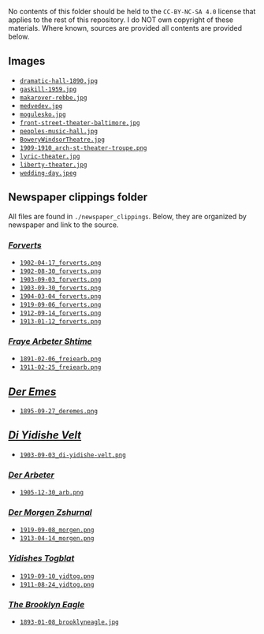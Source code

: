 No contents of this folder should be held to the `CC-BY-NC-SA 4.0` license that applies to the rest of this repository.
I do NOT own copyright of these materials. Where known, sources are provided all contents are provided below.

## Images

- [`dramatic-hall-1890.jpg`](https://archive.nyu.edu/handle/2451/56843)
- [`gaskill-1959.jpg`](https://www.ocfrealty.com/naked-philly/society-hill/delorean-time-machine-5th-gaskill/)
- [`makarover-rebbe.jpg`](https://jewua.org/makarov/)
- [`medvedev.jpg`](https://www.centropa.org/en/photo/portrait-mikhail-efimovich-medvedev-meer-haimovich-bernshtein)
- [`mogulesko.jpg`](https://en.wikipedia.org/wiki/Sigmund_Mogulesko)
- [`front-street-theater-baltimore.jpg`](https://www.reddit.com/r/Lost_Architecture/comments/vgznrj/front_street_theater_baltimore_md_18291904/)
- [`peoples-music-hall.jpg`](https://cinematreasures.org/theaters/60205)
- [`BoweryWindsorTheatre.jpg`](https://www.boweryalliance.org/did-you-know-this-about-the-bowery/)
- [`1909-1910_arch-st-theater-troupe.png`](https://twitter.com/schmeterpitz/status/1527979480119123969)
- [`lyric-theater.jpg`](https://www.museumoffamilyhistory.com/brooklyn/yt/theatres.htm)
- [`liberty-theater.jpg`](https://www.museumoffamilyhistory.com/brooklyn/yt/theatres.htm)
- [`wedding-day.jpeg`](https://www.loc.gov/resource/ihas.200186076.0/)


## Newspaper clippings folder

All files are found in `./newspaper_clippings`.
Below, they are organized by newspaper and link to the source.

### [_Forverts_](https://www.nli.org.il/en/newspapers/frw)

- [`1902-04-17_forverts.png`](https://www.nli.org.il/en/newspapers/frw/1902/04/17/01/article/13.2)
- [`1902-08-30_forverts.png`](https://www.nli.org.il/en/newspapers/frw/1902/08/30/01/article/10.1)
- [`1903-09-03_forverts.png`](https://www.nli.org.il/en/newspapers/frw/1903/09/03/01/article/16.1)
- [`1903-09-30_forverts.png`](https://www.nli.org.il/en/newspapers/frw/1903/09/30/01/article/1)
- [`1904-03-04_forverts.png`](https://www.nli.org.il/en/newspapers/frw/1904/03/04/01/article/32.1/)
- [`1919-09-06_forverts.png`](https://www.nli.org.il/en/newspapers/frw/1919/09/06/01/article/64.2)
- [`1912-09-14_forverts.png`](https://www.nli.org.il/en/newspapers/frw/1912/09/14/01/article/15.1)
- [`1913-01-12_forverts.png`](https://www.nli.org.il/en/newspapers/frw/1913/01/12/01/article/16.2)

### [_Fraye Arbeter Shtime_](https://www.nli.org.il/en/newspapers/freiearb)
- [`1891-02-06_freiearb.png`](https://www.nli.org.il/en/newspapers/freiearb/1891/02/06/01/)
- [`1911-02-25_freiearb.png`](https://www.nli.org.il/en/newspapers/freiearb/1911/02/25/01/article/26.2/)

## [_Der Emes_](https://www.nli.org.il/en/newspapers/emet)
- [`1895-09-27_deremes.png`](https://www.nli.org.il/en/newspapers/emet/1895/09/27/01/article/17/)

## [_Di Yidishe Velt_](https://www.nli.org.il/en/newspapers/dywt)
- [`1903-09-03_di-yidishe-velt.png`](https://www.nli.org.il/en/newspapers/dywt/1903/09/03/01/article/13)

###  [_Der Arbeter_](https://www.nli.org.il/en/newspapers/derarbeite)
- [`1905-12-30_arb.png`](https://www.nli.org.il/en/newspapers/derarbeiter/1905/12/30/01/article/12)

### [_Der Morgen Zshurnal_](https://www.nli.org.il/en/newspapers/tjm)
- [`1919-09-08_morgen.png`](https://www.nli.org.il/en/newspapers/tjm/1919/09/08/01/article/59.2)
- [`1913-04-14_morgen.png`](https://www.nli.org.il/en/newspapers/tjm/1913/04/14/01/article/69)


### [_Yidishes Togblat_](https://www.nli.org.il/en/newspapers/ytb)
- [`1919-09-10_yidtog.png`](https://www.nli.org.il/en/newspapers/ytb/1919/09/10/01/article/86.2)
- [`1911-08-24_yidtog.png`](https://www.nli.org.il/en/newspapers/ytb/1911/08/24/01/article/39.1)

### [_The Brooklyn Eagle_](https://www.newspapers.com/)
- [`1893-01-08_brooklyneagle.jpg`](https://www.newspapers.com/image/50378460)
